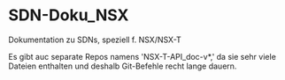 # SDN-Doku_NSX

Dokumentation zu SDNs, speziell f. NSX/NSX-T

Es gibt auc separate Repos namens 'NSX-T-API_doc-v*,' da sie sehr viele Dateien enthalten und 
deshalb Git-Befehle recht lange dauern.


